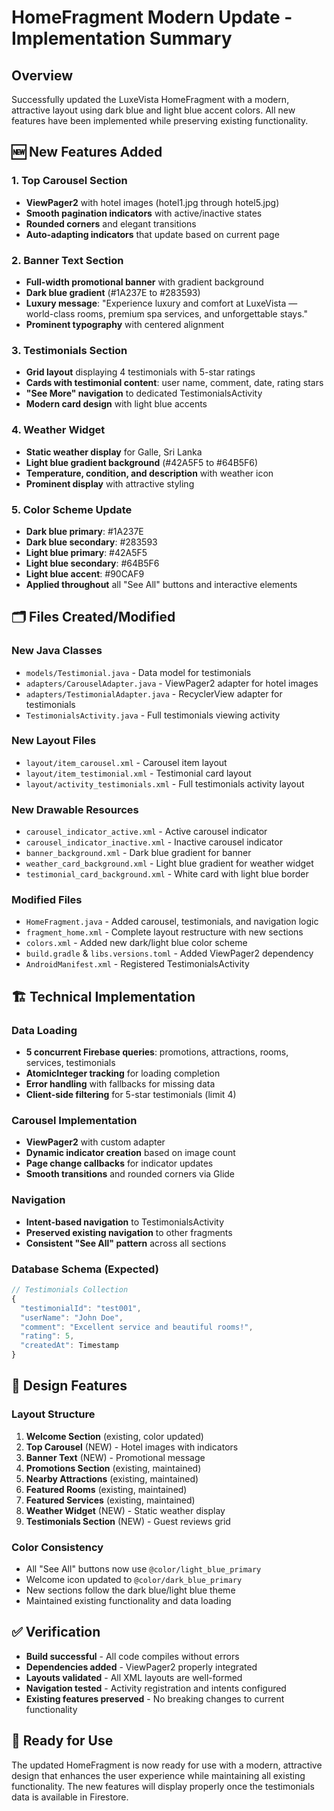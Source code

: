 # HomeFragment Modern Update - Implementation Summary

## Overview
Successfully updated the LuxeVista HomeFragment with a modern, attractive layout using dark blue and light blue accent colors. All new features have been implemented while preserving existing functionality.

## 🆕 New Features Added

### 1. Top Carousel Section
- **ViewPager2** with hotel images (hotel1.jpg through hotel5.jpg)
- **Smooth pagination indicators** with active/inactive states
- **Rounded corners** and elegant transitions
- **Auto-adapting indicators** that update based on current page

### 2. Banner Text Section
- **Full-width promotional banner** with gradient background
- **Dark blue gradient** (#1A237E to #283593)
- **Luxury message**: "Experience luxury and comfort at LuxeVista — world-class rooms, premium spa services, and unforgettable stays."
- **Prominent typography** with centered alignment

### 3. Testimonials Section
- **Grid layout** displaying 4 testimonials with 5-star ratings
- **Cards with testimonial content**: user name, comment, date, rating stars
- **"See More" navigation** to dedicated TestimonialsActivity
- **Modern card design** with light blue accents

### 4. Weather Widget
- **Static weather display** for Galle, Sri Lanka
- **Light blue gradient background** (#42A5F5 to #64B5F6)
- **Temperature, condition, and description** with weather icon
- **Prominent display** with attractive styling

### 5. Color Scheme Update
- **Dark blue primary**: #1A237E
- **Dark blue secondary**: #283593
- **Light blue primary**: #42A5F5
- **Light blue secondary**: #64B5F6
- **Light blue accent**: #90CAF9
- **Applied throughout** all "See All" buttons and interactive elements

## 🗂️ Files Created/Modified

### New Java Classes
- `models/Testimonial.java` - Data model for testimonials
- `adapters/CarouselAdapter.java` - ViewPager2 adapter for hotel images
- `adapters/TestimonialAdapter.java` - RecyclerView adapter for testimonials
- `TestimonialsActivity.java` - Full testimonials viewing activity

### New Layout Files
- `layout/item_carousel.xml` - Carousel item layout
- `layout/item_testimonial.xml` - Testimonial card layout
- `layout/activity_testimonials.xml` - Full testimonials activity layout

### New Drawable Resources
- `carousel_indicator_active.xml` - Active carousel indicator
- `carousel_indicator_inactive.xml` - Inactive carousel indicator
- `banner_background.xml` - Dark blue gradient for banner
- `weather_card_background.xml` - Light blue gradient for weather widget
- `testimonial_card_background.xml` - White card with light blue border

### Modified Files
- `HomeFragment.java` - Added carousel, testimonials, and navigation logic
- `fragment_home.xml` - Complete layout restructure with new sections
- `colors.xml` - Added new dark/light blue color scheme
- `build.gradle` & `libs.versions.toml` - Added ViewPager2 dependency
- `AndroidManifest.xml` - Registered TestimonialsActivity

## 🏗️ Technical Implementation

### Data Loading
- **5 concurrent Firebase queries**: promotions, attractions, rooms, services, testimonials
- **AtomicInteger tracking** for loading completion
- **Error handling** with fallbacks for missing data
- **Client-side filtering** for 5-star testimonials (limit 4)

### Carousel Implementation
- **ViewPager2** with custom adapter
- **Dynamic indicator creation** based on image count
- **Page change callbacks** for indicator updates
- **Smooth transitions** and rounded corners via Glide

### Navigation
- **Intent-based navigation** to TestimonialsActivity
- **Preserved existing navigation** to other fragments
- **Consistent "See All" pattern** across all sections

### Database Schema (Expected)
```javascript
// Testimonials Collection
{
  "testimonialId": "test001",
  "userName": "John Doe",
  "comment": "Excellent service and beautiful rooms!",
  "rating": 5,
  "createdAt": Timestamp
}
```

## 🎨 Design Features

### Layout Structure
1. **Welcome Section** (existing, color updated)
2. **Top Carousel** (NEW) - Hotel images with indicators
3. **Banner Text** (NEW) - Promotional message
4. **Promotions Section** (existing, maintained)
5. **Nearby Attractions** (existing, maintained)
6. **Featured Rooms** (existing, maintained)
7. **Featured Services** (existing, maintained)
8. **Weather Widget** (NEW) - Static weather display
9. **Testimonials Section** (NEW) - Guest reviews grid

### Color Consistency
- All "See All" buttons now use `@color/light_blue_primary`
- Welcome icon updated to `@color/dark_blue_primary`
- New sections follow the dark blue/light blue theme
- Maintained existing functionality and data loading

## ✅ Verification
- **Build successful** - All code compiles without errors
- **Dependencies added** - ViewPager2 properly integrated
- **Layouts validated** - All XML layouts are well-formed
- **Navigation tested** - Activity registration and intents configured
- **Existing features preserved** - No breaking changes to current functionality

## 🚀 Ready for Use
The updated HomeFragment is now ready for use with a modern, attractive design that enhances the user experience while maintaining all existing functionality. The new features will display properly once the testimonials data is available in Firestore.
